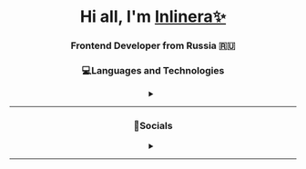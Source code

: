<div align="center">

# Hi all, I'm [Inlinera✨](https://github.com/inlinera)
### Frontend Developer from Russia 🇷🇺
  ### 💻Languages and Technologies
  <details>
    <summary></summary>
<img src="https://cdn.jsdelivr.net/gh/devicons/devicon@latest/icons/html5/html5-original-wordmark.svg" height="50"/>&nbsp;
<img src="https://cdn.jsdelivr.net/gh/devicons/devicon@latest/icons/css3/css3-original-wordmark.svg" height="50"/>&nbsp;
<img src="https://cdn.jsdelivr.net/gh/devicons/devicon@latest/icons/sass/sass-original.svg" height="50"/>&nbsp;
<img src="https://cdn.jsdelivr.net/gh/devicons/devicon@latest/icons/javascript/javascript-original.svg" height="50"/>&nbsp;
<img src="https://cdn.jsdelivr.net/gh/devicons/devicon@latest/icons/git/git-plain.svg" height="50"/>&nbsp;
<div>

#### *🔺Technologies which I'm studying now🔺*
<details>
  <summary></summary>
 <img src="https://cdn.jsdelivr.net/gh/devicons/devicon@latest/icons/react/react-original.svg" height="50"/>&nbsp;
</details>
</div>

</details><hr>
</div>

<div align="center">

### 🌼Socials
  <details>
  <summary></summary>

  
  #### [![telegram](https://img.icons8.com/?size=25&id=oWiuH0jFiU0R&format=png&color=000000) Telegram Channel](https://t.me/+uThNBwg3TaMxYTQ6)
</details><hr>
</div>
